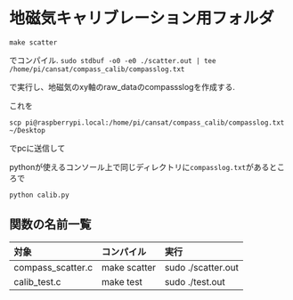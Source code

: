 # 地磁気キャリブレーション用フォルダ

`make scatter`

でコンパイル.
`sudo stdbuf -o0 -e0 ./scatter.out | tee /home/pi/cansat/compass_calib/compasslog.txt`

で実行し、地磁気のxy軸のraw_dataのcompassslogを作成する.

これを

`scp pi@raspberrypi.local:/home/pi/cansat/compass_calib/compasslog.txt ~/Desktop`

でpcに送信して

pythonが使えるコンソール上で同じディレクトリに`compasslog.txt`があるところで

`python calib.py`

## 関数の名前一覧

|対象|コンパイル|実行|
|:--|:--|:--|
|compass_scatter.c|make scatter|sudo ./scatter.out|
|calib_test.c|make test|sudo ./test.out|
